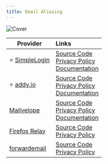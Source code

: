 ```yaml
---
title: Email Aliasing
---
```


![Cover](/assets/covers/email-aliasing.png)

| Provider | Links
| --- | :--
| :star: [SimpleLogin](https://simplelogin.io/) | [Source Code](https://github.com/simple-login)<br/>[Privacy Policy](https://simplelogin.io/privacy)<br/>[Documentation](https://simplelogin.io/docs)
| :star: [addy.io](https://addy.io/) | [Source Code](https://github.com/anonaddy)<br/>[Privacy Policy](https://addy.io/privacy)<br/>[Documentation](https://addy.io/faq)
| [Mailvelope](https://mailvelope.com/) | [Source Code](https://github.com/mailvelope)<br/>[Privacy Policy](https://mailvelope.com/en/privacy-policy)<br/>[Documentation](https://mailvelope.com/help)
| [Firefox Relay](https://relay.firefox.com/) | [Source Code](https://github.com/mozilla/fx-private-relay)<br/>[Privacy Policy](https://www.mozilla.org/en-US/privacy/subscription-services/)
| [forwardemail](https://forwardemail.net) | [Source Code](https://github.com/forwardemail/)<br/>[Privacy Policy](https://forwardemail.net/en/privacy)
